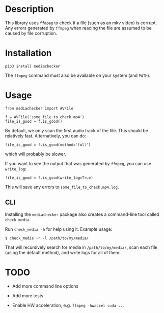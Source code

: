 
# Description

This library uses `ffmpeg` to check if a file (such as an mkv video) is corrupt.  Any errors generated by `ffmpeg` when reading the file are assumed to be caused by file corruption.

# Installation

    pip3 install mediachecker

The `ffmpeg` command must also be available on your system (and `PATH`).

# Usage

    from mediachecker import AVFile
    
    f = AVFile('some_file_to_check.mp4')
    file_is_good = f.is_good()

By default, we only scan the first audio track of the file.  This should be relatively fast.  Alternatively, you can do:

    file_is_good = f.is_good(method='full')

which will probably be slower.

If you want to see the output that was generated by `ffmpeg`, you can use `write_log`:

    file_is_good = f.is_good(write_log=True)
    
This will save any errors to `some_file_to_check.mp4.log`.

## CLI

Installing the `mediachecker` package also creates a command-line tool called `check_media`.

Run `check_media -h` for help using it.  Example usage:

    $ check_media -r -l /path/to/my/media/

That will recursively search for media in `/path/to/my/media/`, scan
each file (using the default method), and write logs for all of them.

# TODO

* Add more command line options

* Add more tests

* Enable HW acceleration, e.g. `ffmpeg -hwaccel cuda ...`
